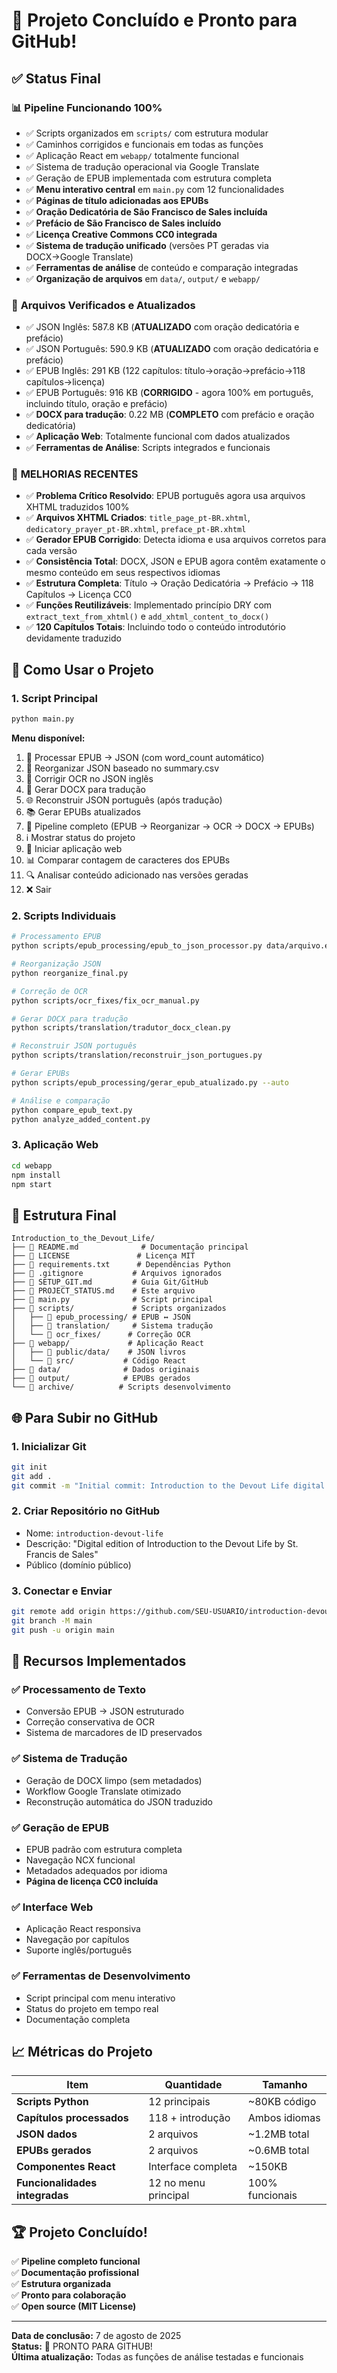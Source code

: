 # 🎉 Projeto Concluído e Pronto para GitHub!

## ✅ Status Final

### 📊 **Pipeline Funcionando 100%**
- ✅ Scripts organizados em `scripts/` com estrutura modular
- ✅ Caminhos corrigidos e funcionais em todas as funções
- ✅ Aplicação React em `webapp/` totalmente funcional
- ✅ Sistema de tradução operacional via Google Translate
- ✅ Geração de EPUB implementada com estrutura completa
- ✅ **Menu interativo central** em `main.py` com 12 funcionalidades
- ✅ **Páginas de título adicionadas aos EPUBs**
- ✅ **Oração Dedicatória de São Francisco de Sales incluída**
- ✅ **Prefácio de São Francisco de Sales incluído** 
- ✅ **Licença Creative Commons CC0 integrada**
- ✅ **Sistema de tradução unificado** (versões PT geradas via DOCX→Google Translate)
- ✅ **Ferramentas de análise** de conteúdo e comparação integradas
- ✅ **Organização de arquivos** em `data/`, `output/` e `webapp/`

### 📂 **Arquivos Verificados e Atualizados**
- ✅ JSON Inglês: 587.8 KB (**ATUALIZADO** com oração dedicatória e prefácio)
- ✅ JSON Português: 590.9 KB (**ATUALIZADO** com oração dedicatória e prefácio)  
- ✅ EPUB Inglês: 291 KB (122 capítulos: título→oração→prefácio→118 capítulos→licença)
- ✅ EPUB Português: 916 KB (**CORRIGIDO** - agora 100% em português, incluindo título, oração e prefácio)
- ✅ **DOCX para tradução**: 0.22 MB (**COMPLETO** com prefácio e oração dedicatória)
- ✅ **Aplicação Web**: Totalmente funcional com dados atualizados
- ✅ **Ferramentas de Análise**: Scripts integrados e funcionais

### 🔧 **MELHORIAS RECENTES** 
- ✅ **Problema Crítico Resolvido**: EPUB português agora usa arquivos XHTML traduzidos 100%
- ✅ **Arquivos XHTML Criados**: `title_page_pt-BR.xhtml`, `dedicatory_prayer_pt-BR.xhtml`, `preface_pt-BR.xhtml`
- ✅ **Gerador EPUB Corrigido**: Detecta idioma e usa arquivos corretos para cada versão
- ✅ **Consistência Total**: DOCX, JSON e EPUB agora contêm exatamente o mesmo conteúdo em seus respectivos idiomas
- ✅ **Estrutura Completa**: Título → Oração Dedicatória → Prefácio → 118 Capítulos → Licença CC0
- ✅ **Funções Reutilizáveis**: Implementado princípio DRY com `extract_text_from_xhtml()` e `add_xhtml_content_to_docx()`
- ✅ **120 Capítulos Totais**: Incluindo todo o conteúdo introdutório devidamente traduzido

## 🚀 **Como Usar o Projeto**

### 1. Script Principal
```bash
python main.py
```

**Menu disponível:**
1. 📖 Processar EPUB → JSON (com word_count automático)
2. 🔄 Reorganizar JSON baseado no summary.csv
3. 🔧 Corrigir OCR no JSON inglês
4. 📄 Gerar DOCX para tradução
5. 🌐 Reconstruir JSON português (após tradução)
6. 📚 Gerar EPUBs atualizados
7. 🔄 Pipeline completo (EPUB → Reorganizar → OCR → DOCX → EPUBs)
8. ℹ️ Mostrar status do projeto
9. 🚀 Iniciar aplicação web
10. 📊 Comparar contagem de caracteres dos EPUBs
11. 🔍 Analisar conteúdo adicionado nas versões geradas
12. ❌ Sair

### 2. Scripts Individuais
```bash
# Processamento EPUB
python scripts/epub_processing/epub_to_json_processor.py data/arquivo.epub

# Reorganização JSON
python reorganize_final.py

# Correção de OCR
python scripts/ocr_fixes/fix_ocr_manual.py

# Gerar DOCX para tradução
python scripts/translation/tradutor_docx_clean.py

# Reconstruir JSON português
python scripts/translation/reconstruir_json_portugues.py

# Gerar EPUBs
python scripts/epub_processing/gerar_epub_atualizado.py --auto

# Análise e comparação
python compare_epub_text.py
python analyze_added_content.py
```

### 3. Aplicação Web
```bash
cd webapp
npm install
npm start
```

## 📁 **Estrutura Final**

```
Introduction_to_the_Devout_Life/
├── 📄 README.md              # Documentação principal
├── 📄 LICENSE               # Licença MIT  
├── 📄 requirements.txt      # Dependências Python
├── 📄 .gitignore           # Arquivos ignorados
├── 📄 SETUP_GIT.md         # Guia Git/GitHub
├── 📄 PROJECT_STATUS.md    # Este arquivo
├── 🐍 main.py              # Script principal
├── 📁 scripts/             # Scripts organizados
│   ├── 📁 epub_processing/ # EPUB ↔ JSON
│   ├── 📁 translation/     # Sistema tradução
│   └── 📁 ocr_fixes/      # Correção OCR
├── 📁 webapp/             # Aplicação React
│   ├── 📁 public/data/    # JSON livros
│   └── 📁 src/           # Código React
├── 📁 data/              # Dados originais
├── 📁 output/            # EPUBs gerados
└── 📁 archive/          # Scripts desenvolvimento
```

## 🌐 **Para Subir no GitHub**

### 1. Inicializar Git
```bash
git init
git add .
git commit -m "Initial commit: Introduction to the Devout Life digital edition"
```

### 2. Criar Repositório no GitHub
- Nome: `introduction-devout-life`
- Descrição: "Digital edition of Introduction to the Devout Life by St. Francis de Sales"
- Público (domínio público)

### 3. Conectar e Enviar
```bash
git remote add origin https://github.com/SEU-USUARIO/introduction-devout-life.git
git branch -M main
git push -u origin main
```

## 🎯 **Recursos Implementados**

### ✅ **Processamento de Texto**
- Conversão EPUB → JSON estruturado
- Correção conservativa de OCR
- Sistema de marcadores de ID preservados

### ✅ **Sistema de Tradução**
- Geração de DOCX limpo (sem metadados)
- Workflow Google Translate otimizado
- Reconstrução automática do JSON traduzido

### ✅ **Geração de EPUB**
- EPUB padrão com estrutura completa
- Navegação NCX funcional
- Metadados adequados por idioma
- **Página de licença CC0 incluída**

### ✅ **Interface Web**
- Aplicação React responsiva
- Navegação por capítulos
- Suporte inglês/português

### ✅ **Ferramentas de Desenvolvimento**
- Script principal com menu interativo
- Status do projeto em tempo real
- Documentação completa

## 📈 **Métricas do Projeto**

| Item | Quantidade | Tamanho |
|------|------------|---------|
| **Scripts Python** | 12 principais | ~80KB código |
| **Capítulos processados** | 118 + introdução | Ambos idiomas |
| **JSON dados** | 2 arquivos | ~1.2MB total |
| **EPUBs gerados** | 2 arquivos | ~0.6MB total |
| **Componentes React** | Interface completa | ~150KB |
| **Funcionalidades integradas** | 12 no menu principal | 100% funcionais |

## 🏆 **Projeto Concluído!**

✅ **Pipeline completo funcional**  
✅ **Documentação profissional**  
✅ **Estrutura organizada**  
✅ **Pronto para colaboração**  
✅ **Open source (MIT License)**

---

**Data de conclusão:** 7 de agosto de 2025  
**Status:** 🎉 PRONTO PARA GITHUB!  
**Última atualização:** Todas as funções de análise testadas e funcionais
